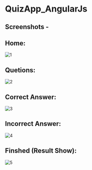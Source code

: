 # QuizApp_AngularJs

## Screenshots -

## Home:
![1](https://user-images.githubusercontent.com/34600724/52160258-1b0ae100-26d8-11e9-91d1-58287b083119.jpg)<br>

## Quetions:
![2](https://user-images.githubusercontent.com/34600724/52150324-9e571300-2695-11e9-9ba0-e27fc0506d4d.jpg)<br>

## Correct Answer:
![3](https://user-images.githubusercontent.com/34600724/52150325-a1520380-2695-11e9-981f-87cfaff1bd9e.jpg)<br>

## Incorrect Answer:
![4](https://user-images.githubusercontent.com/34600724/52150329-a4e58a80-2695-11e9-8cd8-3b0e7e4bf146.jpg)<br>

## Finshed (Result Show):
![5](https://user-images.githubusercontent.com/34600724/52150332-a911a800-2695-11e9-8d92-eebf0562dffd.jpg)
